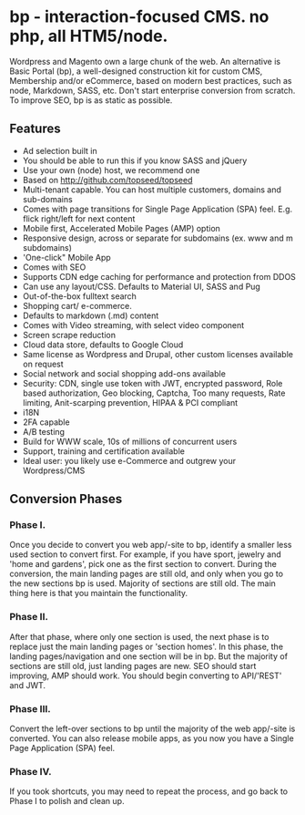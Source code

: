 # bp - interaction-focused CMS. no php, all HTM5/node.

Wordpress and Magento own a large chunk of the web. An alternative is Basic Portal (bp), a well-designed construction kit for custom CMS, Membership and/or eCommerce, based on modern best practices, such as node, Markdown, SASS, etc. Don't start enterprise conversion from scratch. To improve SEO, bp is as static as possible.

## Features
- Ad selection built in
- You should be able to run this if you know SASS and jQuery
- Use your own (node) host, we recommend one
- Based on http://github.com/topseed/topseed
- Multi-tenant capable. You can host multiple customers, domains and sub-domains
- Comes with page transitions for Single Page Application (SPA) feel. E.g. flick right/left for next content 
- Mobile first, Accelerated Mobile Pages (AMP) option
- Responsive design, across or separate for subdomains (ex. www  and m subdomains)
- 'One-click" Mobile App
- Comes with SEO
- Supports CDN edge caching for performance and protection from DDOS
- Can use any layout/CSS. Defaults to Material UI, SASS and Pug
- Out-of-the-box fulltext search
- Shopping cart/ e-commerce.
- Defaults to markdown (.md) content
- Comes with Video streaming, with select video component
- Screen scrape reduction
- Cloud data store, defaults to Google Cloud 
- Same license as Wordpress and Drupal, other custom licenses available on request
- Social network and social shopping add-ons available
- Security: CDN, single use token with JWT, encrypted password, Role based authorization, Geo blocking, Captcha, Too many requests, Rate limiting, Anit-scarping prevention, HIPAA & PCI compliant 
- i18N
- 2FA capable
- A/B testing
- Build for WWW scale, 10s of millions of concurrent users
- Support, training and certification available
- Ideal user: you likely use e-Commerce and outgrew your Wordpress/CMS


## Conversion Phases

### Phase I. 
Once you decide to convert you web app/-site to bp, identify a smaller less used section to convert first. For example, if you have sport, jewelry  and 'home and gardens', pick one as the first section to convert.
During the conversion, the main landing pages are still old, and only when you go to the new sections bp is used. Majority of sections are still old. The main thing here is that you maintain the functionality.

### Phase II.
 After that phase, where only one section is used, the next phase is to replace just the main landing pages or 'section homes'. In this phase, the landing pages/navigation and one section will be in bp. But the majority of sections are still old, just landing pages are new.
SEO should start improving, AMP should work. You should begin converting to API/'REST' and JWT.

 ### Phase III.
Convert the left-over sections to bp until the majority of the web app/-site is converted.
You can also release mobile apps, as you now you have a Single Page Application (SPA) feel.

### Phase IV.
If you took shortcuts, you may need to repeat the process, and go back to Phase I to polish and clean up.